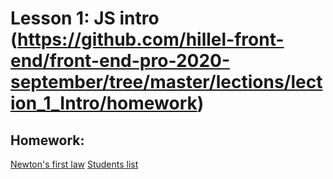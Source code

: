 # Lesson 1: JS intro (https://github.com/hillel-front-end/front-end-pro-2020-september/tree/master/lections/lection_1_Intro/homework)
## Homework:
[Newton's first law](hw1/newton.html)
[Students list](hw1/students.html)
